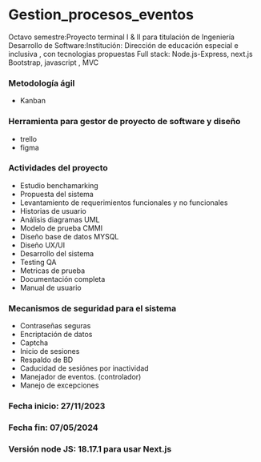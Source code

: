 # Gestion_procesos_eventos
Octavo semestre:Proyecto terminal  I & II para titulación de Ingeniería Desarrollo de Software:Institución: Dirección de educación especial e inclusiva , con tecnologias propuestas Full stack: Node.js-Express, next.js Bootstrap, javascript , MVC
### Metodología ágil 
* Kanban
### Herramienta para gestor de proyecto de software y diseño
* trello
* figma
### Actividades del proyecto
* Estudio benchamarking
* Propuesta del sistema
* Levantamiento de requerimientos funcionales y no funcionales
* Historias de usuario
* Análisis diagramas UML
* Modelo de prueba CMMI
* Diseño base de datos MYSQL
* Diseño UX/UI
* Desarrollo del sistema
* Testing QA
* Metricas de prueba
* Documentación completa
* Manual de usuario
### Mecanismos de seguridad para el sistema
* Contraseñas seguras
* Encriptación de datos
* Captcha
* Inicio de sesiones
* Respaldo de BD
* Caducidad de sesiónes por inactividad
* Manejador de eventos. (controlador)
* Manejo de excepciones

### Fecha inicio: 27/11/2023
### Fecha fin: 07/05/2024
### Versión node JS: 18.17.1 para usar Next.js
 



